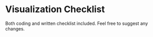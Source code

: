 # Visualization Checklist

Both coding and written checklist included. Feel free to suggest any changes.


